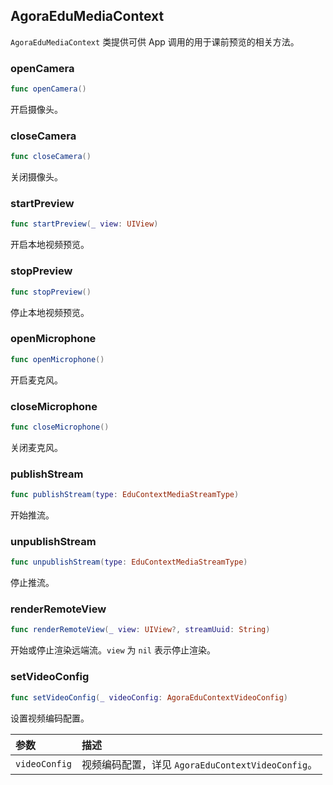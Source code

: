 ## AgoraEduMediaContext

`AgoraEduMediaContext` 类提供可供 App 调用的用于课前预览的相关方法。

### openCamera

```swift
func openCamera()
```

开启摄像头。

### closeCamera

```swift
func closeCamera()
```

关闭摄像头。

### startPreview

```swift
func startPreview(_ view: UIView)
```

开启本地视频预览。

### stopPreview

```swift
func stopPreview()
```

停止本地视频预览。

### openMicrophone

```swift
func openMicrophone()
```

开启麦克风。

### closeMicrophone

```swift
func closeMicrophone()
```

关闭麦克风。

### publishStream

```swift
func publishStream(type: EduContextMediaStreamType)
```

开始推流。

### unpublishStream

```swift
func unpublishStream(type: EduContextMediaStreamType)
```

停止推流。

### renderRemoteView

```swift
func renderRemoteView(_ view: UIView?, streamUuid: String)
```

开始或停止渲染远端流。`view` 为 `nil` 表示停止渲染。

### setVideoConfig

```swift
func setVideoConfig(_ videoConfig: AgoraEduContextVideoConfig)
```

设置视频编码配置。

| 参数          | 描述                                              |
| :------------ | :------------------------------------------------ |
| `videoConfig` | 视频编码配置，详见 `AgoraEduContextVideoConfig`。 |
